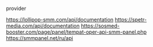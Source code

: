 provider

https://lollipop-smm.com/api/documentation
https://spetr-media.com/api/documentation
https://sosmed-booster.com/page/panel/tempat-oper-api-smm-panel.php
https://smmpanel.net/ru/api
